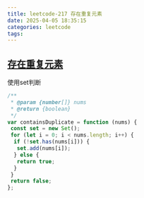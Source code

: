 ```yaml
---
title: leetcode-217 存在重复元素
date: 2025-04-05 18:35:15
categories: leetcode
tags:
---
```


## [存在重复元素](https://leetcode.cn/problems/contains-duplicate/description/)

使用set判断

```js
/**
 * @param {number[]} nums
 * @return {boolean}
 */
var containsDuplicate = function (nums) {
 const set = new Set();
 for (let i = 0; i < nums.length; i++) {
  if (!set.has(nums[i])) {
   set.add(nums[i]);
  } else {
   return true;
  }
 }
 return false;
};
```

